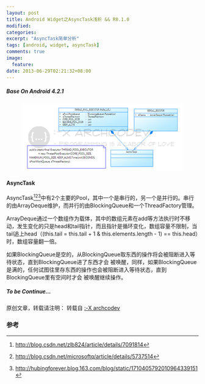 ```yaml
---
layout: post
title: Android Widget之AsyncTask浅析 && R0.1.0
modified:
categories: 
excerpt: "AsyncTask简单分析"
tags: [android, widget, asyncTask]
comments: true
image:
  feature:
date: 2013-06-29T02:21:32+08:00
---
```

##### Base On Android 4.2.1

<figure>
	<a href="/images/2013/06/01_0.png"><img src="/images/2013/06/01.png"></a>
</figure>

#### AsyncTask 

AsyncTask[^1][^2][^3]中有2个主要的Pool，其中一个是串行的，另一个是并行的。串行的由ArrayDeque维护，而并行的由BlockingQueue和一个ThreadFactory管理。

ArrayDeque通过一个数组作为载体，其中的数组元素在add等方法执行时不移动，发生变化的只是head和tail指针，而且指针是循环变化，数组容量不限制，当tail追上head（(this.tail = this.tail + 1 & this.elements.length - 1) == this.head）时，数组容量翻一倍。

如果BlockingQueue是空的，从BlockingQueue取东西的操作将会被阻断进入等待状态，直到BlockingQueue进了东西才会 被唤醒，同样，如果BlockingQueue是满的，任何试图往里存东西的操作也会被阻断进入等待状态，直到BlockingQueue里有空间时才会 被唤醒继续操作。

##### To be Continue…

原创文章，转载请注明： 转载自 <a href="http://archcodev.com">:-X archcodev</a>

### 参考
[^1]: <http://blog.csdn.net/zlb824/article/details/7091814>
[^2]: <http://blog.csdn.net/microsoftq/article/details/5737514>
[^3]: <http://hubingforever.blog.163.com/blog/static/1710405792010964339151>